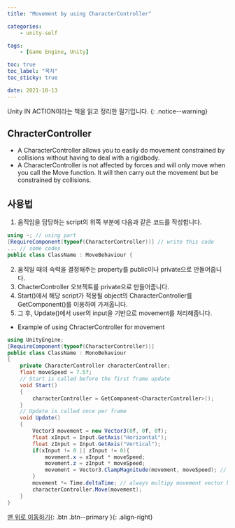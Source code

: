 ```yaml
---
title: "Movement by using CharacterController"

categories:
    - unity-self

tags:
    - [Game Engine, Unity]

toc: true
toc_label: "목차"
toc_sticky: true

date: 2021-10-13
---
```


Unity IN ACTION이라는 책을 읽고 정리한 필기입니다.
{: .notice--warning}

## ChracterController
- A CharacterController allows you to easily do movement constrained by collisions without having to deal with a rigidbody.
- A CharacterController is not affected by forces and will only move when you call the Move function. It will then carry out the movement but be constrained by collisions.

## 사용법
1. 움직임을 담당하는 script의 위쪽 부분에 다음과 같은 코드를 작성합니다.
```c#
using ~; // using part
[RequireComponent(typeof(CharacterController))] // write this code
... // some codes
public class ClassName : MoveBehaviour {
```
2. 움직일 때의 속력을 결정해주는 property를 public이나 private으로 만들어줍니다.
3. ChacterController 오브젝트를 private으로 만들어줍니다.
4. Start()에서 해당 script가 적용될 object의 CharacterController를 GetComponent()를 이용하여 가져옵니다.
5. 그 후, Update()에서 user의 input을 기반으로 movement를 처리해줍니다.
- Example of using ChracterController for movement
```c#
using UnityEngine;
[RequireComponent(typeof(CharacterController))]
public class ClassName : MonoBehaviour
{
    private CharacterController characterController;
    float moveSpeed = 7.5f;
    // Start is called before the first frame update
    void Start()
    {
        characterController = GetComponent<CharacterController>();
    }
    // Update is called once per frame
    void Update()
    {
        Vector3 movement = new Vector3(0f, 0f, 0f);
        float xInput = Input.GetAxis("Horizontal");
        float zInput = Input.GetAxis("Vertical");
        if(xInput != 0 || zInput != 0){
            movement.x = xInput * moveSpeed;
            movement.z = zInput * moveSpeed;
            movement = Vector3.ClampMagnitude(movement, moveSpeed); // this code limits diagonal movement to the same speed as movement along an axis
        }
        movement *= Time.deltaTime; // always multipy movement vector by delta time to make it frame rate-independent
        characterController.Move(movement);
    }
}
```


[맨 위로 이동하기](#){: .btn .btn--primary }{: .align-right}